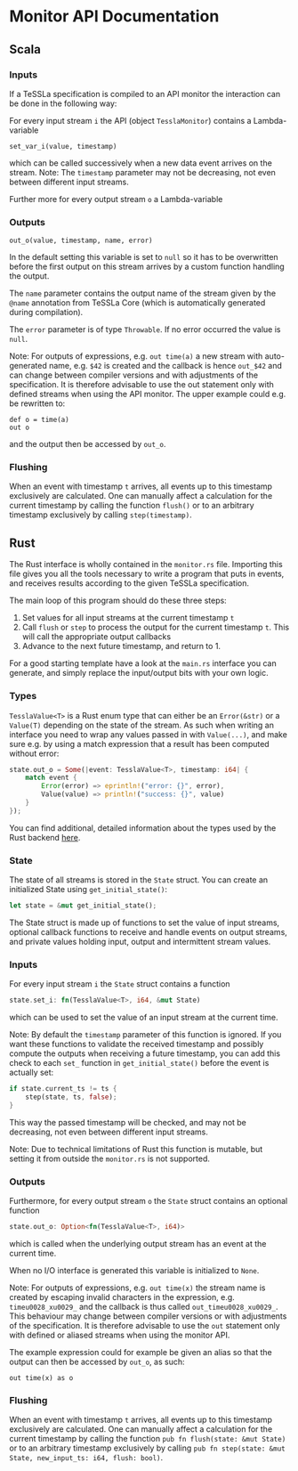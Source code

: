Monitor API Documentation
==================================

## Scala

### Inputs

If a TeSSLa specification is compiled to an API monitor the interaction can be done in the following way:

For every input stream `i` the API (object `TesslaMonitor`) contains a Lambda-variable 

```
set_var_i(value, timestamp)
```

which can be called successively when a new data event arrives on the stream.
Note: The `timestamp` parameter may not be decreasing, not even between different input streams.

Further more for every output stream `o` a Lambda-variable

### Outputs

```
out_o(value, timestamp, name, error)
```

In the default setting this variable is set to `null` so it has to be overwritten before the first
output on this stream arrives by a custom function handling the output.

The `name` parameter contains the output name of the stream given by the `@name` annotation from
TeSSLa Core (which is automatically generated during compilation).

The `error` parameter is of type `Throwable`. If no error occurred the value is `null`.

Note: For outputs of expressions, e.g. `out time(a)` a new stream with auto-generated name, e.g. `$42`
is created and the callback is hence `out_$42` and can change between compiler versions and with
adjustments of the specification. It is therefore advisable to use the out statement only with
defined streams when using the API monitor. The upper example could e.g. be rewritten to:

```
def o = time(a)
out o
```

and the output then be accessed by `out_o`.

### Flushing

When an event with timestamp `t` arrives, all events up to this timestamp exclusively are calculated.
One can manually affect a calculation for the current timestamp by calling the function `flush()`
or to an arbitrary timestamp exclusively by calling `step(timestamp)`.

## Rust

The Rust interface is wholly contained in the `monitor.rs` file. Importing this file gives you all the tools necessary
to write a program that puts in events, and receives results according to the given TeSSLa specification.

The main loop of this program should do these three steps:
1. Set values for all input streams at the current timestamp `t`
2. Call `flush` or `step` to process the output for the current timestamp `t`.
This will call the appropriate output callbacks 
3. Advance to the next future timestamp, and return to 1.

For a good starting template have a look at the `main.rs` interface you can generate, and simply replace the input/output
bits with your own logic.

### Types

`TesslaValue<T>` is a Rust enum type that can either be an `Error(&str)` or a `Value(T)` depending on the state of the
stream. As such when writing an interface you need to wrap any values passed in with `Value(...)`, and make sure e.g. by
using a match expression that a result has been computed without error:
```rust
state.out_o = Some(|event: TesslaValue<T>, timestamp: i64| {
    match event {
        Error(error) => eprintln!("error: {}", error),
        Value(value) => println!("success: {}", value)
    }
});
```
You can find additional, detailed information about the types used by the Rust backend [here](Types.md).

### State

The state of all streams is stored in the `State` struct. You can create an initialized State using `get_initial_state()`:
```rust
let state = &mut get_initial_state();
```
The State struct is made up of functions to set the value of input streams, optional callback functions to receive and
handle events on output streams, and private values holding input, output and intermittent stream values.

### Inputs

For every input stream `i` the `State` struct contains a function
```rust
state.set_i: fn(TesslaValue<T>, i64, &mut State)
```
which can be used to set the value of an input stream at the current time.

Note: By default the `timestamp` parameter of this function is ignored. If you want these functions to validate the
received timestamp and possibly compute the outputs when receiving a future timestamp, you can add this check to each
`set_` function in `get_initial_state()` before the event is actually set:
```rust
if state.current_ts != ts {
    step(state, ts, false);
}
```
This way the passed timestamp will be checked, and may not be decreasing, not even between different input streams.

Note: Due to technical limitations of Rust this function is mutable, but setting it
from outside the `monitor.rs` is not supported.

### Outputs

Furthermore, for every output stream `o` the `State` struct contains an optional function
```rust
state.out_o: Option<fn(TesslaValue<T>, i64)>
```
which is called when the underlying output stream has an event at the current time.

When no I/O interface is generated this variable is initialized to `None`.

Note: For outputs of expressions, e.g. `out time(x)` the stream name is created by escaping invalid characters in the
expression, e.g. `timeu0028_xu0029_` and the callback is thus called `out_timeu0028_xu0029_`. This behaviour may change
between compiler versions or with adjustments of the specification.
It is therefore advisable to use the `out` statement only with defined or aliased streams when using the monitor API.

The example expression could for example be given an alias so that the output can then be accessed by `out_o`, as such:
```
out time(x) as o
```

### Flushing

When an event with timestamp `t` arrives, all events up to this timestamp exclusively are calculated.
One can manually affect a calculation for the current timestamp by calling the function `pub fn flush(state: &mut State)`
or to an arbitrary timestamp exclusively by calling `pub fn step(state: &mut State, new_input_ts: i64, flush: bool)`.
